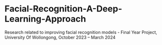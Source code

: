 # Facial-Recognition-A-Deep-Learning-Approach
Research related to improving facial recognition models - Final Year Project, University Of Wollongong, October 2023 – March 2024
